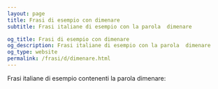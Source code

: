 ```yaml
---
layout: page
title: Frasi di esempio con dimenare 
subtitle: Frasi italiane di esempio con la parola  dimenare

og_title: Frasi di esempio con dimenare 
og_description: Frasi italiane di esempio con la parola  dimenare
og_type: website
permalink: /frasi/d/dimenare.html
---
```


Frasi italiane di esempio contenenti la parola dimenare:


